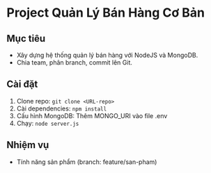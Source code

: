 # Project Quản Lý Bán Hàng Cơ Bản
## Mục tiêu
- Xây dựng hệ thống quản lý bán hàng với NodeJS và MongoDB.
- Chia team, phân branch, commit lên Git.

## Cài đặt
1. Clone repo: `git clone <URL-repo>`
2. Cài dependencies: `npm install`
3. Cấu hình MongoDB: Thêm MONGO_URI vào file .env
4. Chạy: `node server.js`

## Nhiệm vụ
- Tính năng sản phẩm (branch: feature/san-pham)
